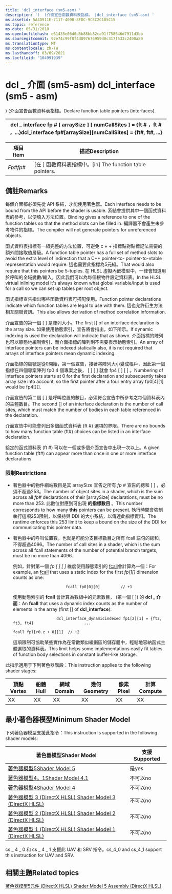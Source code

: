 ```yaml
---
title: 'dcl_interface (sm5-asm) '
description: ')  (介面宣告函數資料表指標。 |dcl_interface (sm5-asm) '
ms.assetid: 5A4D911E-7117-409B-8FDC-9CEC2C185C15
ms.topic: reference
ms.date: 05/31/2018
ms.openlocfilehash: e61435e06d0d5b88bb82ca91f758646d7911d3bb
ms.sourcegitcommit: 92e74c99f8f4d097676959d0c317f533c2400a80
ms.translationtype: MT
ms.contentlocale: zh-TW
ms.lasthandoff: 03/09/2021
ms.locfileid: "104991939"
---
```

# <a name="dcl_interface-sm5---asm"></a><span data-ttu-id="4f160-104">dcl \_ 介面 (sm5-asm) </span><span class="sxs-lookup"><span data-stu-id="4f160-104">dcl\_interface (sm5 - asm)</span></span>

<span data-ttu-id="4f160-105">)  (介面宣告函數資料表指標。</span><span class="sxs-lookup"><span data-stu-id="4f160-105">Declare function table pointers (interfaces).</span></span>



| <span data-ttu-id="4f160-106">dcl \_ interface fp \# \[ arraySize \] \[ numCallSites \] = {ft \# ，ft \# ，...}</span><span class="sxs-lookup"><span data-stu-id="4f160-106">dcl\_interface fp\#\[arraySize\]\[numCallSites\] = {ft\#, ft\#, ...}</span></span> |
|----------------------------------------------------------------------|



 



| <span data-ttu-id="4f160-107">項目</span><span class="sxs-lookup"><span data-stu-id="4f160-107">Item</span></span>                                                          | <span data-ttu-id="4f160-108">描述</span><span class="sxs-lookup"><span data-stu-id="4f160-108">Description</span></span>                                    |
|---------------------------------------------------------------|------------------------------------------------|
| <span data-ttu-id="4f160-109"><span id="fp_"></span><span id="FP_"></span>*Fp\#*</span><span class="sxs-lookup"><span data-stu-id="4f160-109"><span id="fp_"></span><span id="FP_"></span>*fp\#*</span></span><br/> | <span data-ttu-id="4f160-110">\[在 \] 函數資料表指標中。</span><span class="sxs-lookup"><span data-stu-id="4f160-110">\[in\] The function table pointers.</span></span><br/> |



 

## <a name="remarks"></a><span data-ttu-id="4f160-111">備註</span><span class="sxs-lookup"><span data-stu-id="4f160-111">Remarks</span></span>

<span data-ttu-id="4f160-112">每個介面都必須先從 API 系結，才能使用著色器。</span><span class="sxs-lookup"><span data-stu-id="4f160-112">Each interface needs to be bound from the API before the shader is usable.</span></span> <span data-ttu-id="4f160-113">系結會提供其中一個函式資料表的參考，以便填入方法位置。</span><span class="sxs-lookup"><span data-stu-id="4f160-113">Binding gives a reference to one of the function tables so that the method slots can be filled in.</span></span> <span data-ttu-id="4f160-114">編譯器不會產生未參考物件的指標。</span><span class="sxs-lookup"><span data-stu-id="4f160-114">The compiler will not generate pointers for unreferenced objects.</span></span>

<span data-ttu-id="4f160-115">函式資料表指標有一組完整的方法位置，可避免 c + + 指標點對點標記法需要的額外間接取值層級。</span><span class="sxs-lookup"><span data-stu-id="4f160-115">A function table pointer has a full set of method slots to avoid the extra level of indirection that a C++ pointer-to- pointer-to-vtable representation would require.</span></span> <span data-ttu-id="4f160-116">這也需要此指標為5元組。</span><span class="sxs-lookup"><span data-stu-id="4f160-116">That would also require that this pointers be 5-tuples.</span></span> <span data-ttu-id="4f160-117">在 HLSL 虛擬內嵌模型中，一律會知道用於呼叫的全域變數/輸入，因此我們可以為每個根物件設定資料表。</span><span class="sxs-lookup"><span data-stu-id="4f160-117">In the HLSL virtual inlining model it's always known what global variable/input is used for a call so we can set up tables per root object.</span></span>

<span data-ttu-id="4f160-118">函式指標宣告指出哪些函數資料表可搭配使用。</span><span class="sxs-lookup"><span data-stu-id="4f160-118">Function pointer declarations indicate which function tables are legal to use with them.</span></span> <span data-ttu-id="4f160-119">這也允許衍生方法相互關聯資訊。</span><span class="sxs-lookup"><span data-stu-id="4f160-119">This also allows derivation of method correlation information.</span></span>

<span data-ttu-id="4f160-120">介面宣告的第一個 \[ \] 是陣列大小。</span><span class="sxs-lookup"><span data-stu-id="4f160-120">The first \[\] of an interface declaration is the array size.</span></span> <span data-ttu-id="4f160-121">如果使用動態索引，宣告將會指出，如下所示。</span><span class="sxs-lookup"><span data-stu-id="4f160-121">If dynamic indexing is used the declaration will indicate that as shown.</span></span> <span data-ttu-id="4f160-122">介面指標的陣列也可以靜態地編制索引，而介面指標的陣列則不需要表示動態索引。</span><span class="sxs-lookup"><span data-stu-id="4f160-122">An array of interface pointers can be indexed statically also, it is not required that arrays of interface pointers mean dynamic indexing.</span></span>

<span data-ttu-id="4f160-123">介面指標的編號是從0開始，第一個宣告，接著將陣列大小變成帳戶，因此第一個指標在四個專案陣列 fp0 4 個專案之後， \[ \] \[ \] 就會 fp4 \[ \] \[ \] 。</span><span class="sxs-lookup"><span data-stu-id="4f160-123">Numbering of interface pointers starts at 0 for the first declaration and subsequently takes array size into account, so the first pointer after a four entry array fp0\[4\]\[1\] would be fp4\[\]\[\].</span></span>

<span data-ttu-id="4f160-124">介面宣告的第二個 \[ \] 是呼叫位置的數目，必須符合宣告中所參考之每個資料表內的主體數目。</span><span class="sxs-lookup"><span data-stu-id="4f160-124">The second \[\] of an interface declaration is the number of call sites, which must match the number of bodies in each table referenced in the declaration.</span></span>

<span data-ttu-id="4f160-125">介面宣告中可能會列出多個函式資料表 (ft \#) 選項的界限。</span><span class="sxs-lookup"><span data-stu-id="4f160-125">There are no bounds to how many function table (ft\#) choices can be listed in an interface declaration.</span></span>

<span data-ttu-id="4f160-126">給定的函式資料表 (ft \#) 可以在一個或多個介面宣告中出現一次以上。</span><span class="sxs-lookup"><span data-stu-id="4f160-126">A given function table (ft\#) can appear more than once in one or more interface declarations.</span></span>

### <a name="restrictions"></a><span data-ttu-id="4f160-127">限制</span><span class="sxs-lookup"><span data-stu-id="4f160-127">Restrictions</span></span>

-   <span data-ttu-id="4f160-128">著色器中的物件網站數目是其 arraySize 宣告之所有 *fp \#* 宣告的總和 \[ \] ，必須不超過253。</span><span class="sxs-lookup"><span data-stu-id="4f160-128">The number of object sites in a shader, which is the sum across all *fp\#* declarations of their \[arraySize\] declarations, must be no more than 253.</span></span> <span data-ttu-id="4f160-129">此數位對應到可出現 **的指標數目** 。</span><span class="sxs-lookup"><span data-stu-id="4f160-129">This number corresponds to how many **this** pointers can be present.</span></span> <span data-ttu-id="4f160-130">執行時間會強制執行這項253限制，以保持與 DDI 的大小系結，以傳達此指標資料。</span><span class="sxs-lookup"><span data-stu-id="4f160-130">The runtime enforces this 253 limit to keep a bound on the size of the DDI for communicating this pointer data.</span></span>
-   <span data-ttu-id="4f160-131">著色器中的呼叫位置數，也就是可能分支目標數目之所有 fcall 語句的總和，不得超過4096。</span><span class="sxs-lookup"><span data-stu-id="4f160-131">The number of call sites in a shader, which is the sum across all fcall statements of the number of potential branch targets, must be no more than 4096.</span></span>

    <span data-ttu-id="4f160-132">例如，針對第一個 *fp \[ \] \[ \]* 維度使用靜態索引的 [fcall](fcall--sm5---asm-.md)會計算為一個：</span><span class="sxs-lookup"><span data-stu-id="4f160-132">For example, an [fcall](fcall--sm5---asm-.md) that uses a static index for the first *fp\[\]\[\]* dimension counts as one:</span></span>

    `                       fcall fp0[0][0]         // +1`

    <span data-ttu-id="4f160-133">使用動態索引的 **fcall** 會計算為數組中的元素數目， (第一個 \[ \]) 的 **dcl \_ 介面**：</span><span class="sxs-lookup"><span data-stu-id="4f160-133">An **fcall** that uses a dynamic index counts as the number of elements in the array (first \[\] of **dcl\_interface**):</span></span>

    `                    dcl_interface_dynamicindexed fp1[2][1] = {ft2, ft3, ft4}                      ...                     `

    `fcall fp1[r0.z + 0][1]  // +2`

    <span data-ttu-id="4f160-134">這項限制可協助某些實作為在常數類似緩衝區的儲存體中，輕鬆地容納函式主體選取的資料表。</span><span class="sxs-lookup"><span data-stu-id="4f160-134">This limit helps some implementations easily fit tables of function body selections in constant buffer-like storage.</span></span>

<span data-ttu-id="4f160-135">此指示適用于下列著色器階段：</span><span class="sxs-lookup"><span data-stu-id="4f160-135">This instruction applies to the following shader stages:</span></span>



| <span data-ttu-id="4f160-136">頂點</span><span class="sxs-lookup"><span data-stu-id="4f160-136">Vertex</span></span> | <span data-ttu-id="4f160-137">船體</span><span class="sxs-lookup"><span data-stu-id="4f160-137">Hull</span></span> | <span data-ttu-id="4f160-138">網域</span><span class="sxs-lookup"><span data-stu-id="4f160-138">Domain</span></span> | <span data-ttu-id="4f160-139">幾何</span><span class="sxs-lookup"><span data-stu-id="4f160-139">Geometry</span></span> | <span data-ttu-id="4f160-140">像素</span><span class="sxs-lookup"><span data-stu-id="4f160-140">Pixel</span></span> | <span data-ttu-id="4f160-141">計算</span><span class="sxs-lookup"><span data-stu-id="4f160-141">Compute</span></span> |
|--------|------|--------|----------|-------|---------|
| <span data-ttu-id="4f160-142">X</span><span class="sxs-lookup"><span data-stu-id="4f160-142">X</span></span>      | <span data-ttu-id="4f160-143">X</span><span class="sxs-lookup"><span data-stu-id="4f160-143">X</span></span>    | <span data-ttu-id="4f160-144">X</span><span class="sxs-lookup"><span data-stu-id="4f160-144">X</span></span>      | <span data-ttu-id="4f160-145">X</span><span class="sxs-lookup"><span data-stu-id="4f160-145">X</span></span>        | <span data-ttu-id="4f160-146">X</span><span class="sxs-lookup"><span data-stu-id="4f160-146">X</span></span>     | <span data-ttu-id="4f160-147">X</span><span class="sxs-lookup"><span data-stu-id="4f160-147">X</span></span>       |



 

## <a name="minimum-shader-model"></a><span data-ttu-id="4f160-148">最小著色器模型</span><span class="sxs-lookup"><span data-stu-id="4f160-148">Minimum Shader Model</span></span>

<span data-ttu-id="4f160-149">下列著色器模型支援此指令：</span><span class="sxs-lookup"><span data-stu-id="4f160-149">This instruction is supported in the following shader models:</span></span>



| <span data-ttu-id="4f160-150">著色器模型</span><span class="sxs-lookup"><span data-stu-id="4f160-150">Shader Model</span></span>                                              | <span data-ttu-id="4f160-151">支援</span><span class="sxs-lookup"><span data-stu-id="4f160-151">Supported</span></span> |
|-----------------------------------------------------------|-----------|
| [<span data-ttu-id="4f160-152">著色器模型5</span><span class="sxs-lookup"><span data-stu-id="4f160-152">Shader Model 5</span></span>](d3d11-graphics-reference-sm5.md)        | <span data-ttu-id="4f160-153">是</span><span class="sxs-lookup"><span data-stu-id="4f160-153">yes</span></span>       |
| [<span data-ttu-id="4f160-154">著色器模型4。1</span><span class="sxs-lookup"><span data-stu-id="4f160-154">Shader Model 4.1</span></span>](dx-graphics-hlsl-sm4.md)              | <span data-ttu-id="4f160-155">不可以</span><span class="sxs-lookup"><span data-stu-id="4f160-155">no</span></span>        |
| [<span data-ttu-id="4f160-156">著色器模型4</span><span class="sxs-lookup"><span data-stu-id="4f160-156">Shader Model 4</span></span>](dx-graphics-hlsl-sm4.md)                | <span data-ttu-id="4f160-157">不可以</span><span class="sxs-lookup"><span data-stu-id="4f160-157">no</span></span>        |
| [<span data-ttu-id="4f160-158">著色器模型 3 (DirectX HLSL) </span><span class="sxs-lookup"><span data-stu-id="4f160-158">Shader Model 3 (DirectX HLSL)</span></span>](dx-graphics-hlsl-sm3.md) | <span data-ttu-id="4f160-159">不可以</span><span class="sxs-lookup"><span data-stu-id="4f160-159">no</span></span>        |
| [<span data-ttu-id="4f160-160">著色器模型 2 (DirectX HLSL) </span><span class="sxs-lookup"><span data-stu-id="4f160-160">Shader Model 2 (DirectX HLSL)</span></span>](dx-graphics-hlsl-sm2.md) | <span data-ttu-id="4f160-161">不可以</span><span class="sxs-lookup"><span data-stu-id="4f160-161">no</span></span>        |
| [<span data-ttu-id="4f160-162">著色器模型 1 (DirectX HLSL) </span><span class="sxs-lookup"><span data-stu-id="4f160-162">Shader Model 1 (DirectX HLSL)</span></span>](dx-graphics-hlsl-sm1.md) | <span data-ttu-id="4f160-163">不可以</span><span class="sxs-lookup"><span data-stu-id="4f160-163">no</span></span>        |



 

<span data-ttu-id="4f160-164">cs \_ 4 \_ 0 和 cs \_ 4 \_ 1 支援此 UAV 和 SRV 指令。</span><span class="sxs-lookup"><span data-stu-id="4f160-164">cs\_4\_0 and cs\_4\_1 support this instruction for UAV and SRV.</span></span>

## <a name="related-topics"></a><span data-ttu-id="4f160-165">相關主題</span><span class="sxs-lookup"><span data-stu-id="4f160-165">Related topics</span></span>

<dl> <dt>

[<span data-ttu-id="4f160-166">著色器模型5元件 (DirectX HLSL) </span><span class="sxs-lookup"><span data-stu-id="4f160-166">Shader Model 5 Assembly (DirectX HLSL)</span></span>](shader-model-5-assembly--directx-hlsl-.md)
</dt> </dl>

 

 





